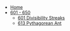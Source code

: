 - [Home](/)
- [601 - 650](/601-650/)
  - [601 Divisibility Streaks](/601-650/601-Divisibility-Streaks.md)
  - [613 Pythagorean Ant](/601-650/613-Pythagorean-Ant.md)
